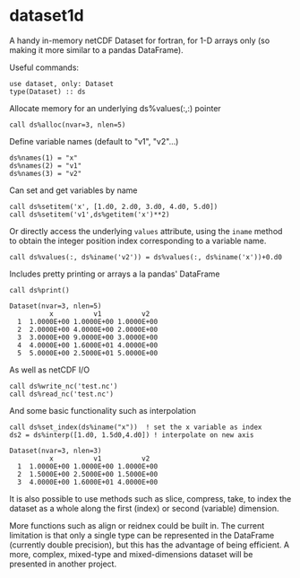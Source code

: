 dataset1d
=========

 A handy in-memory netCDF Dataset for fortran, for 1-D arrays only (so making it more similar to a pandas DataFrame).

Useful commands:

    use dataset, only: Dataset
    type(Dataset) :: ds

Allocate memory for an underlying ds%values(:,:) pointer

    call ds%alloc(nvar=3, nlen=5)

Define variable names (default to "v1", "v2"...)

    ds%names(1) = "x"
    ds%names(2) = "v1"
    ds%names(3) = "v2"

Can set and get variables by name

    call ds%setitem('x', [1.d0, 2.d0, 3.d0, 4.d0, 5.d0])
    call ds%setitem('v1',ds%getitem('x')**2)

Or directly access the underlying `values` attribute, using the `iname` method
to obtain the integer position index corresponding to a variable name.

    call ds%values(:, ds%iname('v2')) = ds%values(:, ds%iname('x'))+0.d0

Includes pretty printing or arrays a la pandas' DataFrame

    call ds%print()

    Dataset(nvar=3, nlen=5)
              x          v1          v2 
      1  1.0000E+00 1.0000E+00 1.0000E+00
      2  2.0000E+00 4.0000E+00 2.0000E+00
      3  3.0000E+00 9.0000E+00 3.0000E+00
      4  4.0000E+00 1.6000E+01 4.0000E+00
      5  5.0000E+00 2.5000E+01 5.0000E+00

As well as netCDF I/O

    call ds%write_nc('test.nc')
    call ds%read_nc('test.nc')

And some basic functionality such as interpolation

    call ds%set_index(ds%iname("x"))  ! set the x variable as index
    ds2 = ds%interp([1.d0, 1.5d0,4.d0]) ! interpolate on new axis

    Dataset(nvar=3, nlen=3)
              x          v1          v2 
      1  1.0000E+00 1.0000E+00 1.0000E+00
      2  1.5000E+00 2.5000E+00 1.5000E+00
      3  4.0000E+00 1.6000E+01 4.0000E+00

It is also possible to use methods such as slice, compress, take, to index the 
dataset as a whole along the first (index) or second (variable) dimension.

More functions such as align or reidnex could be built in.
The current limitation is that only a single type can be represented in the 
DataFrame (currently double precision), but this has the advantage of being 
efficient. A more, complex, mixed-type and mixed-dimensions dataset will be 
presented in another project.
